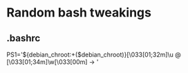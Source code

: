 # Random bash tweakings

## .bashrc
PS1='${debian_chroot:+($debian_chroot)}\[\033[01;32m\]\u @ \[\033[01;34m\]\w\[\033[00m\] -> '


